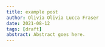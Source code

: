 ```yaml
---
title: example post
author: Olivia Olivia Lucca Fraser
date: 2021-08-12
tags: [draft]
abstract: Abstract goes here.
---
```


